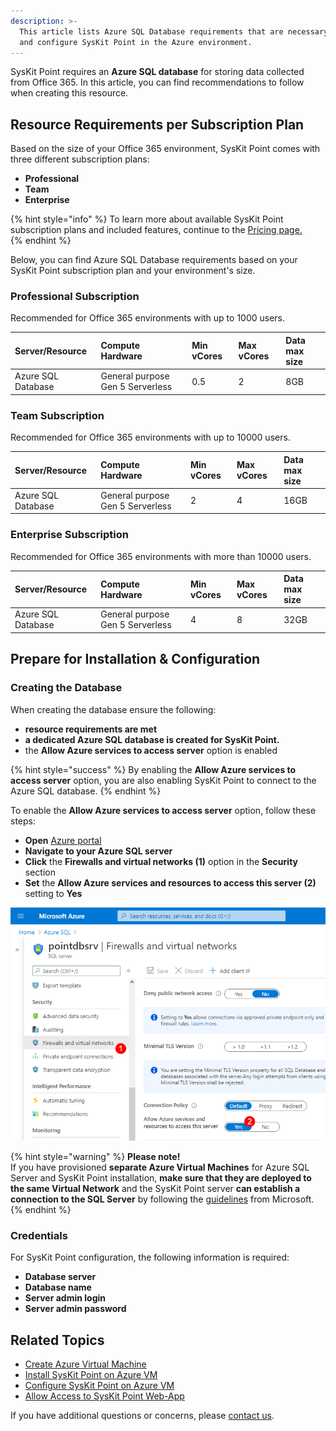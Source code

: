 ```yaml
---
description: >-
  This article lists Azure SQL Database requirements that are necessary to install
  and configure SysKit Point in the Azure environment.
---
```


SysKit Point requires an **Azure SQL database** for storing data collected from Office 365. In this article, you can find recommendations to follow when creating this resource.

## Resource Requirements per Subscription Plan

Based on the size of your Office 365 environment, SysKit Point comes with three different subscription plans:
* **Professional**
* **Team**
* **Enterprise**

{% hint style="info" %}
To learn more about available SysKit Point subscription plans and included features, continue to the [Pricing page.](https://www.syskit.com/products/point/pricing/)  
{% endhint %}

Below, you can find Azure SQL Database requirements based on your SysKit Point subscription plan and your environment's size.

### Professional Subscription

Recommended for Office 365 environments with up to 1000 users.

| Server/Resource | Compute Hardware | Min vCores | Max vCores | Data max size |
| :--- | :--- | :--- | :--- | :--- |
| Azure SQL Database | General purpose Gen 5 Serverless| 0.5 | 2 | 8GB |

### Team Subscription

Recommended for Office 365 environments with up to 10000 users.

| Server/Resource | Compute Hardware | Min vCores | Max vCores | Data max size |
| :--- | :--- | :--- | :--- | :--- |
| Azure SQL Database | General purpose Gen 5 Serverless | 2 | 4 | 16GB |

### Enterprise Subscription

Recommended for Office 365 environments with more than 10000 users.

| Server/Resource | Compute Hardware | Min vCores | Max vCores | Data max size |
| :--- | :--- | :--- | :--- | :--- |
| Azure SQL Database | General purpose Gen 5 Serverless | 4 | 8 | 32GB |

## Prepare for Installation & Configuration

### Creating the Database

When creating the database ensure the following:
* **resource requirements are met**
* **a dedicated Azure SQL database is created for SysKit Point.**
* the **Allow Azure services to access server** option is enabled

{% hint style="success" %}
By enabling the **Allow Azure services to access server** option, you are also enabling SysKit Point to connect to the Azure SQL database.
{% endhint %}

To enable the **Allow Azure services to access server** option, follow these steps:
* **Open** [Azure portal](https://portal.azure.com)
* **Navigate to your Azure SQL server**
* **Click** the **Firewalls and virtual networks (1)** option in the **Security** section
* **Set** the **Allow Azure services and resources to access this server (2)** setting to **Yes**

![Azure SQL - Allow Azure services and resources to access this server](../../../.gitbook/assets/create-azure-sql-database_allow-access.png)

{% hint style="warning" %}
**Please note!**  
If you have provisioned **separate Azure Virtual Machines** for Azure SQL Server and SysKit Point installation, **make sure that they are deployed to the same Virtual Network** and the SysKit Point server **can establish a connection to the SQL Server** by following the [guidelines](https://docs.microsoft.com/en-us/azure/virtual-machines/windows/sql/virtual-machines-windows-sql-connect#connect-to-sql-server-within-a-virtual-network) from Microsoft.
{% endhint %}

### Credentials 

For SysKit Point configuration, the following information is required:

* **Database server**
* **Database name**
* **Server admin login**
* **Server admin password**

## Related Topics

* [Create Azure Virtual Machine](create-azure-vm.md)
* [Install SysKit Point on Azure VM](../install-syskit-point-on-azure-vm.md) 
* [Configure SysKit Point on Azure VM](../configure-syskit-point-on-azure-vm.md)
* [Allow Access to SysKit Point Web-App](../allow-access-to-syskit-point-web-app.md)

If you have additional questions or concerns, please [contact us](https://www.syskit.com/contact-us/).